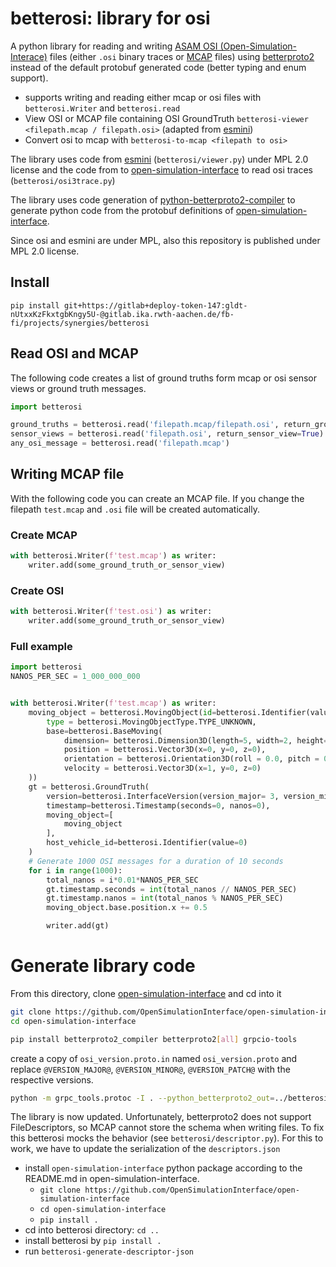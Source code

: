 # betterosi: library for osi

A python library for reading and writing [ASAM OSI (Open-Simulation-Interace)](https://github.com/OpenSimulationInterface/open-simulation-interface) files (either `.osi` binary traces or [MCAP](https://github.com/foxglove/mcap) files) using [betterproto2](https://github.com/betterproto/python-betterproto2) instead of the default protobuf generated code (better typing and enum support).

- supports writing and reading either mcap or osi files with `betterosi.Writer` and `betterosi.read`
- View OSI or MCAP file containing OSI GroundTruth `betterosi-viewer <filepath.mcap / filepath.osi>` (adapted from [esmini](https://github.com/esmini/esmini))
- Convert osi to mcap with `betterosi-to-mcap <filepath to osi>`

The library uses code from [esmini](https://github.com/esmini/esmini) (`betterosi/viewer.py`) under MPL 2.0 license and the code from to [open-simulation-interface](https://github.com/OpenSimulationInterface/open-simulation-interface) to read osi traces (`betterosi/osi3trace.py`)

The library uses code generation of [python-betterproto2-compiler](https://github.com/betterproto/python-betterproto2-compiler) to generate python code from the protobuf definitions of [open-simulation-interface](https://github.com/OpenSimulationInterface/open-simulation-interface).

Since osi and esmini are under MPL, also this repository is published under MPL 2.0 license.
## Install

`pip install git+https://gitlab+deploy-token-147:gldt-nUtxxKzFkxtgbKngy5U-@gitlab.ika.rwth-aachen.de/fb-fi/projects/synergies/betterosi`

## Read OSI and MCAP
The following code creates a list of ground truths form mcap or osi sensor views or ground truth messages.
```python
import betterosi

ground_truths = betterosi.read('filepath.mcap/filepath.osi', return_ground_truth=True)
sensor_views = betterosi.read('filepath.osi', return_sensor_view=True)
any_osi_message = betterosi.read('filepath.mcap')

```
## Writing MCAP file
With the following code you can create an MCAP file. If you change the filepath `test.mcap` and `.osi` file will be created automatically.

### Create MCAP

```python
with betterosi.Writer(f'test.mcap') as writer:
    writer.add(some_ground_truth_or_sensor_view)
```

### Create OSI
```python
with betterosi.Writer(f'test.osi') as writer:
    writer.add(some_ground_truth_or_sensor_view)
```

### Full example

```python
import betterosi
NANOS_PER_SEC = 1_000_000_000


with betterosi.Writer(f'test.mcap') as writer:
    moving_object = betterosi.MovingObject(id=betterosi.Identifier(value=42),
        type = betterosi.MovingObjectType.TYPE_UNKNOWN,
        base=betterosi.BaseMoving(
            dimension= betterosi.Dimension3D(length=5, width=2, height=1),
            position = betterosi.Vector3D(x=0, y=0, z=0),
            orientation = betterosi.Orientation3D(roll = 0.0, pitch = 0.0, yaw = 0.0),
            velocity = betterosi.Vector3D(x=1, y=0, z=0)
    ))
    gt = betterosi.GroundTruth(
        version=betterosi.InterfaceVersion(version_major= 3, version_minor=7, version_patch=0),
        timestamp=betterosi.Timestamp(seconds=0, nanos=0),
        moving_object=[
            moving_object
        ],
        host_vehicle_id=betterosi.Identifier(value=0)
    )
    # Generate 1000 OSI messages for a duration of 10 seconds
    for i in range(1000):
        total_nanos = i*0.01*NANOS_PER_SEC
        gt.timestamp.seconds = int(total_nanos // NANOS_PER_SEC)
        gt.timestamp.nanos = int(total_nanos % NANOS_PER_SEC)
        moving_object.base.position.x += 0.5

        writer.add(gt)
```


# Generate library code

From this directory, clone [open-simulation-interface](https://github.com/OpenSimulationInterface/open-simulation-interface) and cd into it
```bash
git clone https://github.com/OpenSimulationInterface/open-simulation-interface
cd open-simulation-interface
```

```bash
pip install betterproto2_compiler betterproto2[all] grpcio-tools
```

create a copy of `osi_version.proto.in` named `osi_version.proto` and replace `@VERSION_MAJOR@`, `@VERSION_MINOR@`, `@VERSION_PATCH@` with the respective versions.

```bash
python -m grpc_tools.protoc -I . --python_betterproto2_out=../betterosi/generated osi_common.proto osi_datarecording.proto osi_detectedlane.proto osi_detectedobject.proto osi_detectedoccupant.proto osi_detectedroadmarking.proto osi_detectedtrafficlight.proto osi_detectedtrafficsign.proto osi_environment.proto osi_featuredata.proto osi_groundtruth.proto osi_hostvehicledata.proto osi_lane.proto osi_logicaldetectiondata.proto osi_logicallane.proto osi_motionrequest.proto osi_object.proto osi_occupant.proto osi_referenceline.proto osi_roadmarking.proto osi_route.proto osi_sensordata.proto osi_sensorspecific.proto osi_sensorview.proto osi_sensorviewconfiguration.proto osi_streamingupdate.proto osi_trafficcommand.proto osi_trafficcommandupdate.proto osi_trafficlight.proto osi_trafficsign.proto osi_trafficupdate.proto osi_version.proto
```

The library is now updated. Unfortunately, betterproto2 does not support FileDescriptors, so MCAP cannot store the schema when writing files. To fix this betterosi mocks the behavior (see `betterosi/descriptor.py`). For this to work, we have to update the serialization of the `descriptors.json`
- install `open-simulation-interface` python package according to the README.md in open-simulation-interface.
    - `git clone https://github.com/OpenSimulationInterface/open-simulation-interface`
    - `cd open-simulation-interface`
    - `pip install .`
- cd into betterosi directory: `cd ..`
- install betterosi by `pip install .`
- run `betterosi-generate-descriptor-json`
